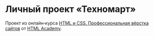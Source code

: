# Личный проект «Техномарт»

Проект из онлайн‑курса [HTML и CSS. Профессиональная вёрстка сайтов](https://htmlacademy.ru/intensive/htmlcss) от [HTML Academy](https://htmlacademy.ru).
